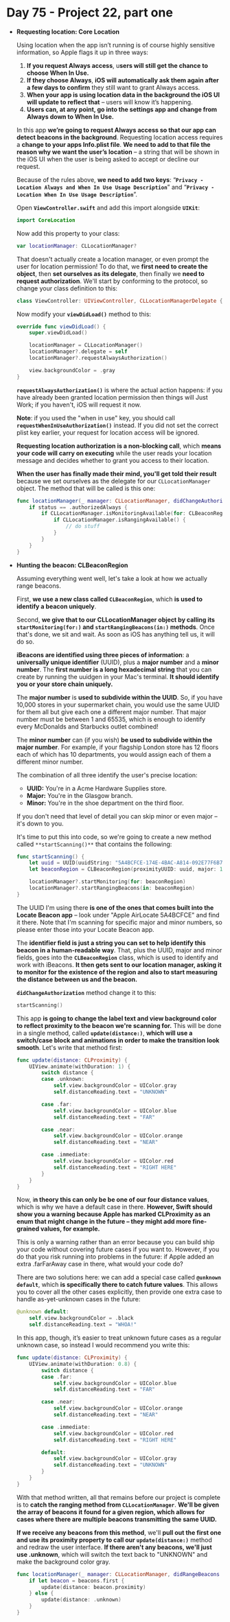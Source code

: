 # Day 75 - Project 22, part one

- **Requesting location: Core Location**

    Using location when the app isn’t running is of course highly sensitive information, so Apple flags it up in three ways:

    1. **If you request Always access**, u**sers will still get the chance to choose When In Use.**
    2. **If they choose Always**, **iOS will automatically ask them again after a few days to confirm** they still want to grant Always access.
    3. **When your app is using location data in the background the iOS UI will update to reflect that** – users will know it’s happening.
    4. **Users can, at any point, go into the settings app and change from Always down to When In Use.**

    In this app **we’re going to request Always access so that our app can detect beacons in the background**. Requesting location access requires a **change to your apps Info.plist file**. **We need to add to that file the reason why we want the user’s location** – a string that will be shown in the iOS UI when the user is being asked to accept or decline our request.

    Because of the rules above, **we need to add two keys**: “**`Privacy - Location Always and When In Use Usage Description`**” and “**`Privacy - Location When In Use Usage Description`**”. 

    Open **`ViewController.swift`** and add this import alongside **`UIKit`**:

    ```swift
    import CoreLocation
    ```

    Now add this property to your class:

    ```swift
    var locationManager: CLLocationManager?
    ```

    That doesn't actually create a location manager, or even prompt the user for location permission! To do that, we **first need to create the object**, then **set ourselves as its delegate**, then finally we **need to request authorization**. We'll start by conforming to the protocol, so change your class definition to this:

    ```swift
    class ViewController: UIViewController, CLLocationManagerDelegate { ... }
    ```

    Now modify your **`viewDidLoad()`** method to this:

    ```swift
    override func viewDidLoad() {
        super.viewDidLoad()

        locationManager = CLLocationManager()
        locationManager?.delegate = self
        locationManager?.requestAlwaysAuthorization()

        view.backgroundColor = .gray
    }
    ```

    **`requestAlwaysAuthorization()`** is where the actual action happens: if you have already been granted location permission then things will Just Work; if you haven't, iOS will request it now.

    **Note**: if you used the "when in use" key, you should call **`requestWhenInUseAuthorization()`** instead. If you did not set the correct plist key earlier, your request for location access will be ignored.

    **Requesting location authorization is a non-blocking call**, which **means your code will carry on executing** while the user reads your location message and decides whether to grant you access to their location.

    **When the user has finally made their mind, you'll get told their result** because we set ourselves as the delegate for our `CLLocationManager` object. The method that will be called is this one:

    ```swift
    func locationManager(_ manager: CLLocationManager, didChangeAuthorization status: CLAuthorizationStatus) {
        if status == .authorizedAlways {
            if CLLocationManager.isMonitoringAvailable(for: CLBeaconRegion.self) {
                if CLLocationManager.isRangingAvailable() {
                    // do stuff
                }
            }
        }
    }
    ```

- **Hunting the beacon: CLBeaconRegion**

    Assuming everything went well, let's take a look at how we actually range beacons. 

    First, **we use a new class called `CLBeaconRegion`**, which **is used to identify a beacon uniquely**. 

    Second, **we give that to our CLLocationManager object by calling its `startMonitoring(for:)` and `startRangingBeacons(in:)` methods**. Once that's done, we sit and wait. As soon as iOS has anything tell us, it will do so.

    **iBeacons are identified using three pieces of information**: a **universally unique identifier** (UUID), plus a **major number** and a **minor number**. The **first number is a long hexadecimal string** that you can create by running the uuidgen in your Mac's terminal. **It should identify you or your store chain uniquely.**

    The **major number** is **used to subdivide within the UUID**. So, if you have 10,000 stores in your supermarket chain, you would use the same UUID for them all but give each one a different major number. That major number must be between 1 and 65535, which is enough to identify every McDonalds and Starbucks outlet combined!

    The **minor number** can (if you wish) **be used to subdivide within the major number**. For example, if your flagship London store has 12 floors each of which has 10 departments, you would assign each of them a different minor number.

    The combination of all three identify the user's precise location:

    - **UUID:** You're in a Acme Hardware Supplies store.
    - **Major:** You're in the Glasgow branch.
    - **Minor:** You're in the shoe department on the third floor.

    If you don't need that level of detail you can skip minor or even major – it's down to you.

    It's time to put this into code, so we're going to create a new method called `**startScanning()**` that contains the following:

    ```swift
    func startScanning() {
        let uuid = UUID(uuidString: "5A4BCFCE-174E-4BAC-A814-092E77F6B7E5")!
        let beaconRegion = CLBeaconRegion(proximityUUID: uuid, major: 123, minor: 456, identifier: "MyBeacon")

        locationManager?.startMonitoring(for: beaconRegion)
        locationManager?.startRangingBeacons(in: beaconRegion)
    }
    ```

    The UUID I'm using there **is one of the ones that comes built into the Locate Beacon app** – look under "Apple AirLocate 5A4BCFCE" and find it there. Note that I'm scanning for specific major and minor numbers, so please enter those into your Locate Beacon app.

    The **identifier field is just a string you can set to help identify this beacon in a human-readable way**. That, plus the UUID, major and minor fields, goes into the **`CLBeaconRegion`** class, which is used to identify and work with iBeacons. **It then gets sent to our location manager, asking it to monitor for the existence of the region and also to start measuring the distance between us and the beacon.**

    **`didChangeAuthorization`** method change it to this:

    ```swift
    startScanning()
    ```

    This app **is going to change the label text and view background color to reflect proximity to the beacon we're scanning for.** This will be done in a single method, called **`update(distance:)`**, **which will use a switch/case block and animations in order to make the transition look smooth**. Let's write that method first:

    ```swift
    func update(distance: CLProximity) {
        UIView.animate(withDuration: 1) {
            switch distance {
            case .unknown:
                self.view.backgroundColor = UIColor.gray
                self.distanceReading.text = "UNKNOWN"

            case .far:
                self.view.backgroundColor = UIColor.blue
                self.distanceReading.text = "FAR"

            case .near:
                self.view.backgroundColor = UIColor.orange
                self.distanceReading.text = "NEAR"

            case .immediate:
                self.view.backgroundColor = UIColor.red
                self.distanceReading.text = "RIGHT HERE"
            }
        }
    }
    ```

    Now, i**n theory this can only be be one of our four distance values**, which is why we have a default case in there. **However, Swift should show you a warning because Apple has marked CLProximity as an enum that might change in the future – they might add more fine-grained values, for example.**

    This is only a warning rather than an error because you can build ship your code without covering future cases if you want to. However, if you do that you risk running into problems in the future: if Apple added an extra .farFarAway case in there, what would your code do?

    There are two solutions here: we can add a special case called **`@unknown default`**, which **is specifically there to catch future values**. This allows you to cover all the other cases explicitly, then provide one extra case to handle as-yet-unknown cases in the future:

    ```swift
    @unknown default:
        self.view.backgroundColor = .black
        self.distanceReading.text = "WHOA!"
    ```

    In this app, though, it’s easier to treat unknown future cases as a regular unknown case, so instead I would recommend you write this:

    ```swift
    func update(distance: CLProximity) {
        UIView.animate(withDuration: 0.8) {
            switch distance {
            case .far:
                self.view.backgroundColor = UIColor.blue
                self.distanceReading.text = "FAR"

            case .near:
                self.view.backgroundColor = UIColor.orange
                self.distanceReading.text = "NEAR"

            case .immediate:
                self.view.backgroundColor = UIColor.red
                self.distanceReading.text = "RIGHT HERE"

            default:
                self.view.backgroundColor = UIColor.gray
                self.distanceReading.text = "UNKNOWN"
            }
        }
    }
    ```

    With that method written, all that remains before our project is complete is to **catch the ranging method from `CLLocationManager`**. **We'll be given the array of beacons it found for a given region, which allows for cases where there are multiple beacons transmitting the same UUID.**

    **If we receive any beacons from this method**, we'll **pull out the first one and use its proximity property to call our `update(distance:)`** method and redraw the user interface. **If there aren't any beacons, we'll just use .unknown**, which will switch the text back to "UNKNOWN" and make the background color gray.

    ```swift
    func locationManager(_ manager: CLLocationManager, didRangeBeacons beacons: [CLBeacon], in region: CLBeaconRegion) {
        if let beacon = beacons.first {
            update(distance: beacon.proximity)
        } else {
            update(distance: .unknown)
        }
    }
    ```